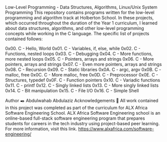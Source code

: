 Low-Level Programming - Data Structures, Algorithms, Linux/Unix System Programming
This repository contains programs written for the low-level programming and algorithm track at Holberton School. In these projects, which occurred throughout the duration of the Year 1 curriculum, I learned about data structures, algorithms, and other low-level programming concepts while working in the C language. The specific list of projects contained follows:

0x00. C - Hello, World
0x01. C - Variables, if, else, while
0x02. C - Functions, nested loops
0x03. C - Debugging
0x04. C - More functions, more nested loops
0x05. C - Pointers, arrays and strings
0x06. C - More pointers, arrays and strings
0x07. C - Even more pointers, arrays and strings
0x08. C - Recursion
0x09. C - Static libraries
0x0A. C - argc, argv
0x0B. C - malloc, free
0x0C. C - More malloc, free
0x0D. C - Preprocessor
0x0E. C - Structures, typedef
0x0F. C - Function pointers
0x10. C - Variadic functions
0x11. C - printf
0x12. C - Singly linked lists
0x13. C - More singly linked lists
0x14. C - Bit manipulation
0x15. C - File I/O
0x16. C - Simple Shell

Author ✒️
Abdulwahab Abdulaziz <binabdool>
Acknowledgements 🙏
All work contained in this project was completed as part of the curriculum for ALX Africa Software Engineering School. ALX Africa Software Engineering school is an online-based full-stack software engineering program that prepares students for careers in the tech industry using project-based peer learning. For more information, visit this link.
https://www.alxafrica.com/software-engineering/

